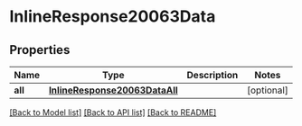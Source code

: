 # InlineResponse20063Data

## Properties
Name | Type | Description | Notes
------------ | ------------- | ------------- | -------------
**all** | [**InlineResponse20063DataAll**](InlineResponse20063DataAll.md) |  | [optional] 

[[Back to Model list]](../README.md#documentation-for-models) [[Back to API list]](../README.md#documentation-for-api-endpoints) [[Back to README]](../README.md)

